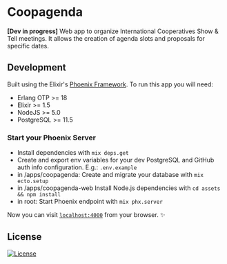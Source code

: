# Coopagenda

**[Dev in progress]** Web app to organize International Cooperatives Show & Tell meetings. It allows the creation of agenda slots and proposals for specific dates.

## Development

Built using the Elixir's [Phoenix Framework](https://phoenixframework.org/). To run this app you will need:

- Erlang OTP >= 18
- Elixir >= 1.5
- NodeJS >= 5.0
- PostgreSQL >= 11.5

### Start your Phoenix Server

- Install dependencies with `mix deps.get`
- Create and export env variables for your dev PostgreSQL and GitHub auth info configuration. E.g.: `.env.example`
- in /apps/coopagenda: Create and migrate your database with `mix ecto.setup`
- in /apps/coopagenda-web Install Node.js dependencies with `cd assets && npm install`
- in root: Start Phoenix endpoint with `mix phx.server`

Now you can visit [`localhost:4000`](http://localhost:4000) from your browser.  :sparkles:

## License

[![License](https://img.shields.io/github/license/nayracoop/coopagenda)](LICENSE.md)
